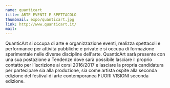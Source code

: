 ```yaml
---
name: quanticart
title: ARTE EVENTI E SPETTACOLO
thumbnail: expo/quanticart.jpg
link: http://www.quanticart.it/
mail:
---
```


QuanticArt si occupa di arte e organizzazione eventi, realizza spettacoli e performance per attività pubbliche e private e si occupa di formazione sperimentale nelle diverse discipline dell'arte. QuanticArt sarà presente con una sua postazione a Tendenze dove sarà possibile lasciare il proprio contatto per l’iscrizione ai corsi 2016/2017 e lasciare la propria candidatura per partecipare sia alla produzione, sia come artista ospite alla seconda edizione del festival di arte contemporanea FUORI VISIONI seconda edizione.
